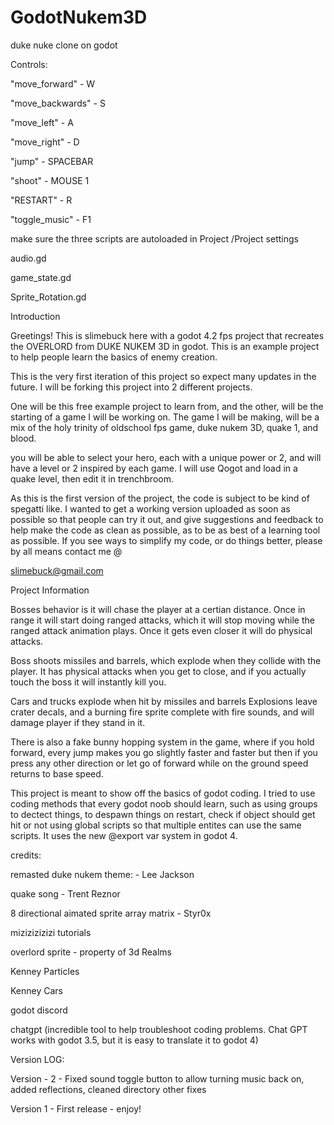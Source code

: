 # GodotNukem3D
 duke nuke clone on godot

Controls:

"move_forward" - W

"move_backwards" - S

"move_left" - A

"move_right" - D

"jump" - SPACEBAR

"shoot" - MOUSE 1

"RESTART" - R

"toggle_music" - F1

make sure the three scripts are autoloaded in Project /Project settings 


  audio.gd

  game_state.gd 

  Sprite_Rotation.gd



Introduction

Greetings! This is slimebuck here with a godot 4.2 fps project that recreates the OVERLORD from DUKE NUKEM 3D in godot. This is an example project to help people learn the basics of enemy creation.

This is the very first iteration of this project so expect many updates in the future. I will be forking this project into 2 different projects.

One will be this free example project to learn from, and the other, will be the starting of a game I will be working on. The game I will be making, will be a mix of the holy trinity of oldschool fps game, duke nukem 3D, quake 1, and blood.

you will be able to select your hero, each with a unique power or 2, and will have a level or 2 inspired by each game. I will use Qogot and load in a quake level, then edit it in trenchbroom.

As this is the first version of the project, the code is subject to be kind of spegatti like. I wanted to get a working version uploaded as soon as possible so that people can try it out, and give suggestions and feedback to help make the code as clean as possible, as to be as best of a learning tool as possible. If you see ways to simplify my code, or do things better, please by all means contact me @

slimebuck@gmail.com

Project Information

Bosses behavior is it will chase the player at a certian distance. Once in range it will start doing ranged attacks, which it will stop moving while the ranged attack animation plays. Once it gets even closer it will do physical attacks.

Boss shoots missiles and barrels, which explode when they collide with the player. It has physical attacks when you get to close, and if you actually touch the boss it will instantly kill you.

Cars and trucks explode when hit by missiles and barrels Explosions leave crater decals, and a burning fire sprite complete with fire sounds, and will damage player if they stand in it.

There is also a fake bunny hopping system in the game, where if you hold forward, every jump makes you go slightly faster and faster but then if you press any other direction or let go of forward while on the ground speed returns to base speed.

This project is meant to show off the basics of godot coding. I tried to use coding methods that every godot noob should learn, such as using groups to dectect things, to despawn things on restart, check if object should get hit or not using global scripts so that multiple entites can use the same scripts. It uses the new @export var system in godot 4.

credits:

remasted duke nukem theme: - Lee Jackson

quake song - Trent Reznor

8 directional aimated sprite array matrix - Styr0x

mizizizizizi tutorials

overlord sprite - property of 3d Realms

Kenney Particles

Kenney Cars

godot discord

chatgpt (incredible tool to help troubleshoot coding problems. Chat GPT works with godot 3.5, but it is easy to translate it to godot 4)

Version LOG: 

Version - 2 - Fixed sound toggle button to allow turning music back on, added reflections, cleaned directory other fixes 

Version 1 - First release - enjoy!


